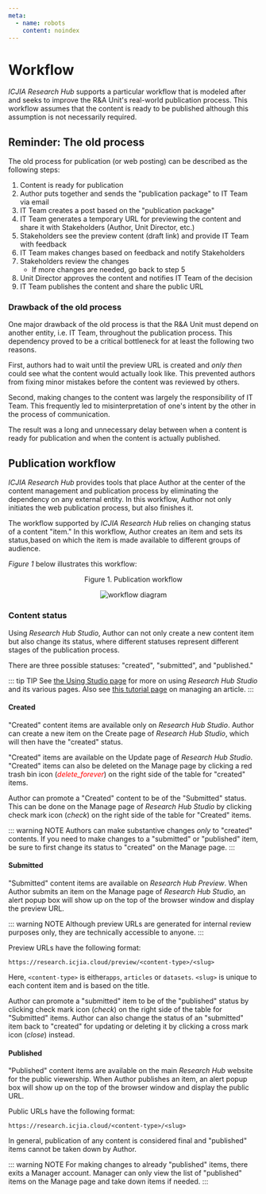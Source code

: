 ```yaml
---
meta:
  - name: robots
    content: noindex
---
```


# Workflow

<StaffOnly />

_ICJIA Research Hub_ supports a particular workflow that is modeled after and seeks to improve the R&A Unit's real-world publication process. This workflow assumes that the content is ready to be published although this assumption is not necessarily required.

## Reminder: The old process

The old process for publication (or web posting) can be described as the following steps:

1. Content is ready for publication
2. Author puts together and sends the "publication package" to IT Team via email
3. IT Team creates a post based on the "publication package"
4. IT Team generates a temporary URL for previewing the content and share it with Stakeholders (Author, Unit Director, etc.)
5. Stakeholders see the preview content (draft link) and provide IT Team with feedback
6. IT Team makes changes based on feedback and notify Stakeholders
7. Stakeholders review the changes
   - If more changes are needed, go back to step 5
8. Unit Director approves the content and notifies IT Team of the decision
9. IT Team publishes the content and share the public URL

### Drawback of the old process

One major drawback of the old process is that the R&A Unit must depend on another entity, i.e. IT Team, throughout the publication process. This dependency proved to be a critical bottleneck for at least the following two reasons.

First, authors had to wait until the preview URL is created and _only then_ could see what the content would actually look like. This prevented authors from fixing minor mistakes before the content was reviewed by others.

Second, making changes to the content was largely the responsibility of IT Team. This frequently led to misinterpretation of one's intent by the other in the process of communication.

The result was a long and unnecessary delay between when a content is ready for publication and when the content is actually published.

## Publication workflow

_ICJIA Research Hub_ provides tools that place Author at the center of the content management and publication process by eliminating the dependency on any external entity. In this workflow, Author not only initiates the web publication process, but also finishes it.

The workflow supported by _ICJIA Research Hub_ relies on changing status of a content "item." In this workflow, Author creates an item and sets its status,based on which the item is made available to different groups of audience.

_Figure 1_ below illustrates this workflow:

<div style="text-align:center">
<span class="fig-title">Figure 1. Publication workflow</span>

![workflow diagram](/docs/assets/img/diagram-workflow.png)

</div>

### Content status

Using _Research Hub Studio_, Author can not only create a new content item but also change its status, where different statuses represent different stages of the publication process.

There are three possible statuses: "created", "submitted", and "published."

::: tip TIP
See [the Using Studio page](studio.md) for more on using _Research Hub Studio_ and its various pages. Also see [this tutorial page](tutorials/create-article.md) on managing an article.
:::

#### Created

"Created" content items are available only on _Research Hub Studio_. Author can create a new item on the Create page of _Research Hub Studio_, which will then have the "created" status.

"Created" items are available on the Update page of _Research Hub Studio_. "Created" items can also be deleted on the Manage page by clicking a red trash bin icon (<i class="material-icons" style="color:red;">delete_forever</i>) on the right side of the table for "created" items.

Author can promote a "Created" content to be of the "Submitted" status. This can be done on the Manage page of _Research Hub Studio_ by clicking check mark icon (<i class="material-icons">check</i>) on the right side of the table for "Created" items.

::: warning NOTE
Authors can make substantive changes _only_ to "created" contents. If you need to make changes to a "submitted" or "published" item, be sure to first change its status to "created" on the Manage page.
:::

#### Submitted

"Submitted" content items are available on _Research Hub Preview_. When Author submits an item on the Manage page of _Research Hub Studio_, an alert popup box will show up on the top of the browser window and display the preview URL.

::: warning NOTE
Although preview URLs are generated for internal review purposes only, they are technically accessible to anyone.
:::

Preview URLs have the following format:

```
https://research.icjia.cloud/preview/<content-type>/<slug>
```

Here, `<content-type>` is either`apps`, `articles` or `datasets`. `<slug>` is unique to each content item and is based on the title.

Author can promote a "submitted" item to be of the "published" status by clicking check mark icon (<i class="material-icons">check</i>) on the right side of the table for "Submitted" items. Author can also change the status of an "submitted" item back to "created" for updating or deleting it by clicking a cross mark icon (<i class="material-icons">close</i>) instead.

#### Published

"Published" content items are available on the main _Research Hub_ website for the public viewership. When Author publishes an item, an alert popup box will show up on the top of the browser window and display the public URL.

Public URLs have the following format:

```
https://research.icjia.cloud/<content-type>/<slug>
```

In general, publication of any content is considered final and "published" items cannot be taken down by Author.

::: warning NOTE
For making changes to already "published" items, there exits a Manager account. Manager can only view the list of "published" items on the Manage page and take down items if needed.
:::

<FundingStatement />

